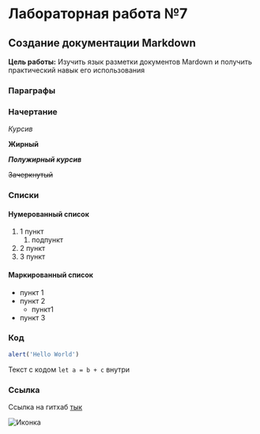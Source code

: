 # Лабораторная работа №7
## Создание документации Markdown

**Цель работы:** Изучить язык разметки документов Mardown и получить практический навык его использования

### Параграфы

### Начертание

*Курсив*

**Жирный**

***Полужирный курсив***

~~Зачеркнутый~~

### Списки
#### Нумерованный список
1. 1 пункт
   1. подпункт
3. 2 пункт
4. 3 пункт

#### Маркированный список
* пункт 1
* пункт 2
  * пункт1
* пункт 3

### Код
```javascript
alert('Hello World')
```

Текст с кодом `let a = b + c` внутри

### Ссылка
Ссылка на гитхаб [тык](github.com "подсказка")

![Иконка](https://upload.wikimedia.org/wikipedia/commons/4/48/Markdown-mark.svg "подсказка")
